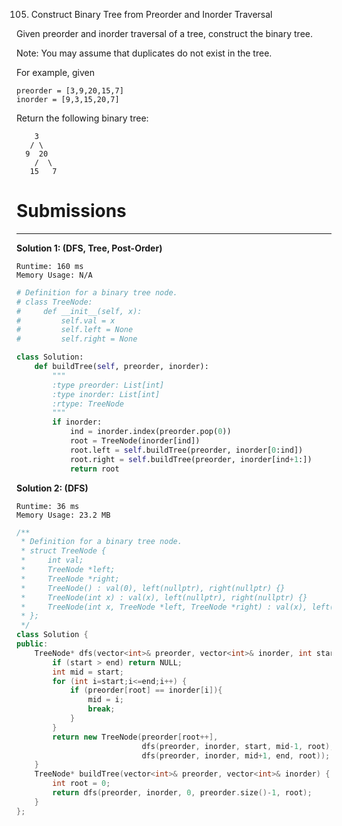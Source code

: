 105. Construct Binary Tree from Preorder and Inorder Traversal

Given preorder and inorder traversal of a tree, construct the binary tree.

Note:
You may assume that duplicates do not exist in the tree.

For example, given
```
preorder = [3,9,20,15,7]
inorder = [9,3,15,20,7]
```

Return the following binary tree:
```
    3
   / \
  9  20
    /  \
   15   7
```

# Submissions
---
**Solution 1: (DFS, Tree, Post-Order)**
```
Runtime: 160 ms
Memory Usage: N/A
```
```python
# Definition for a binary tree node.
# class TreeNode:
#     def __init__(self, x):
#         self.val = x
#         self.left = None
#         self.right = None

class Solution:
    def buildTree(self, preorder, inorder):
        """
        :type preorder: List[int]
        :type inorder: List[int]
        :rtype: TreeNode
        """
        if inorder:
            ind = inorder.index(preorder.pop(0))
            root = TreeNode(inorder[ind])
            root.left = self.buildTree(preorder, inorder[0:ind])
            root.right = self.buildTree(preorder, inorder[ind+1:])
            return root
```

**Solution 2: (DFS)**
```
Runtime: 36 ms
Memory Usage: 23.2 MB
```
```c++
/**
 * Definition for a binary tree node.
 * struct TreeNode {
 *     int val;
 *     TreeNode *left;
 *     TreeNode *right;
 *     TreeNode() : val(0), left(nullptr), right(nullptr) {}
 *     TreeNode(int x) : val(x), left(nullptr), right(nullptr) {}
 *     TreeNode(int x, TreeNode *left, TreeNode *right) : val(x), left(left), right(right) {}
 * };
 */
class Solution {
public:
    TreeNode* dfs(vector<int>& preorder, vector<int>& inorder, int start, int end, int& root) {
        if (start > end) return NULL;
        int mid = start;
        for (int i=start;i<=end;i++) {
            if (preorder[root] == inorder[i]){
                mid = i;
                break;
            }
        }
        return new TreeNode(preorder[root++],
                            dfs(preorder, inorder, start, mid-1, root),
                            dfs(preorder, inorder, mid+1, end, root));
    }
    TreeNode* buildTree(vector<int>& preorder, vector<int>& inorder) {
        int root = 0;
        return dfs(preorder, inorder, 0, preorder.size()-1, root);
    }
};
```